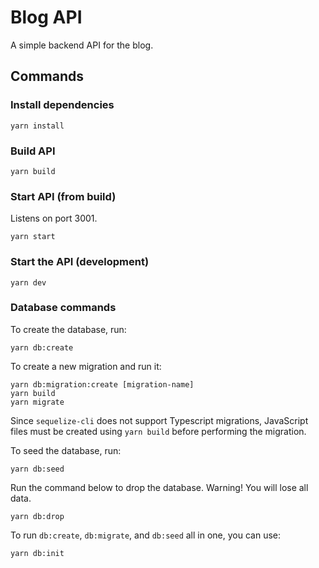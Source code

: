 # Blog API

A simple backend API for the blog.

## Commands

### Install dependencies

```
yarn install
```

### Build API

```
yarn build
```

### Start API (from build)

Listens on port 3001.

```
yarn start
```

### Start the API (development)

```
yarn dev
```

### Database commands

To create the database, run:

```
yarn db:create
```

To create a new migration and run it:

```
yarn db:migration:create [migration-name]
yarn build
yarn migrate
```

Since `sequelize-cli` does not support Typescript migrations, JavaScript files must be created using `yarn build` before performing the migration.

To seed the database, run:

```
yarn db:seed
```

Run the command below to drop the database. Warning! You will lose all data.

```
yarn db:drop
```

To run `db:create`, `db:migrate`, and `db:seed` all in one, you can use:

```
yarn db:init
```
